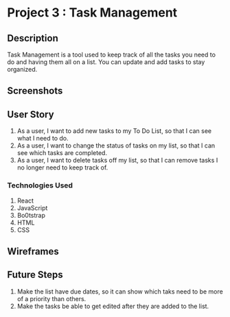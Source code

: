 # Project 3 : Task Management

## Description

Task Management is a tool used to keep track of all the tasks you need to do and having them all on a list. You can update and add tasks to stay organized.

## Screenshots


## User Story

1. As a user, I want to add new tasks to my To Do List, so that I can see what I need to do.
2. As a user, I want to change the status of tasks on my list, so that I can see which tasks are completed. 
3. As a user, I want to delete tasks off my list, so that I can remove tasks I no longer need to keep track of.


### Technologies Used
1. React
2. JavaScript
3. Bo0tstrap
4. HTML
5. CSS


## Wireframes

## Future Steps

1. Make the list have due dates, so it can show which taks need to be more of a priority than others.
2. Make the tasks be able to get edited after they are added to the list.